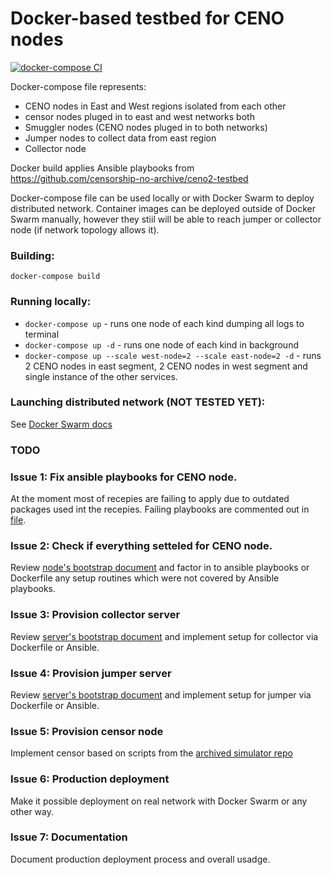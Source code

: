 # Docker-based testbed for CENO nodes

[![docker-compose CI](https://github.com/alekswn/inet-without-borders-2022/actions/workflows/CI.yml/badge.svg)](https://github.com/alekswn/inet-without-borders-2022/actions/workflows/CI.yml)

Docker-compose file represents:
 - CENO nodes in East and West regions isolated from each other
 - censor nodes pluged in to east and west networks both
 - Smuggler nodes (CENO nodes pluged in to both networks)
 - Jumper nodes to collect data from east region
 - Collector node

Docker build applies Ansible playbooks from https://github.com/censorship-no-archive/ceno2-testbed

Docker-compose file can be used locally or with Docker Swarm to deploy distributed network. Container images can be deployed outside of Docker Swarm manually, however they stiil will be able to reach jumper or collector node (if network topology allows it). 


### Building: 

`docker-compose build`

### Running locally:

- `docker-compose up` - runs one node of each kind dumping all logs to terminal
- `docker-compose up -d` - runs one node of each kind in background
- `docker-compose up --scale west-node=2 --scale east-node=2 -d` - runs 2 CENO nodes in east segment, 2 CENO nodes in west segment and single instance of the other services.

### Launching distributed network (NOT TESTED YET):
See [Docker Swarm docs](https://docs.docker.com/engine/swarm/)

### TODO

### Issue 1: Fix ansible playbooks for CENO node.

At the moment most of recepies are failing to apply due to outdated packages used int the recepies. Failing playbooks are commented out in [file](https://github.com/alekswn/inet-without-borders-2022/blob/main/ceno-client/ansible/localplay.yml).

### Issue 2: Check if everything setteled for CENO node.

Review [node's bootstrap document](https://github.com/censorship-no-archive/ceno2-testbed/blob/master/node.md) and factor in to ansible playbooks or Dockerfile any setup routines which were not covered by Ansible playbooks.

### Issue 3: Provision collector server

Review [server's bootstrap document](https://github.com/censorship-no-archive/ceno2-testbed/blob/master/servers.md) and implement setup for collector via Dockerfile or Ansible.

### Issue 4: Provision jumper server

Review [server's bootstrap document](https://github.com/censorship-no-archive/ceno2-testbed/blob/master/servers.md) and implement setup for jumper via Dockerfile or Ansible.

### Issue 5: Provision censor node

Implement censor based on scripts from the [archived simulator repo](https://github.com/censorship-no-archive/ceno2-simulator)

### Issue 6: Production deployment

Make it possible deployment on real network with Docker Swarm or any other way.

### Issue 7: Documentation

Document production deployment process and overall usadge.
